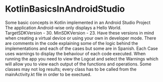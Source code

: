 # KotlinBasicsInAndroidStudio
Some basic concepts in Kotlin implemented in an Android Studio Project
The application Android-wise only displays a Hello World.
TargetSDKVersion - 30.
MinSDKVersion - 23.
Have these versions in mind when creating a virtual device or using your own in developer mode.
There are comments in the code explaining some of the logic behind the implementations and each of the cases but some are in Spanish.
Each Case uses warnings to display the behaviour of each code executed. When running the app you need to view the Logcat and select the Warnings which will allow you to view each output of the functions and operations.
Some classes may not log results; every class has to be called from the mainActivity.kt file in order to be exectued. 
